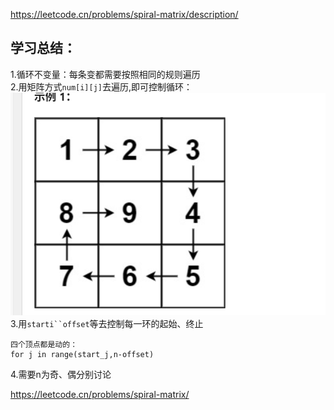 https://leetcode.cn/problems/spiral-matrix/description/
## 学习总结：
1.循环不变量：每条变都需要按照相同的规则遍历  
2.用矩阵方式`num[i][j]`去遍历,即可控制循环：
![img.png](img.png)
3.用`starti``offset`等去控制每一环的起始、终止  

    四个顶点都是动的：
    for j in range(start_j,n-offset)
 

4.需要n为奇、偶分别讨论




https://leetcode.cn/problems/spiral-matrix/